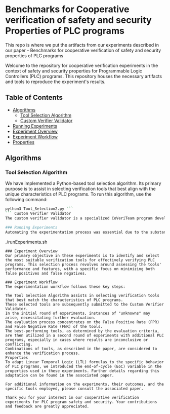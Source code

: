 # Benchmarks for Cooperative verification of safety and security Properties of PLC programs
This repo is where we put the artifacts from our experiments described in our paper - Benchmarks for cooperative verification of safety and security properties of PLC programs

Welcome to the repository for cooperative verification experiments in the context of safety and security properties for Programmable Logic Controllers (PLC) programs. This repository houses the necessary artifacts and tools to reproduce the experiment's results.

## Table of Contents

- [Algorithms](#algorithms)
  - [Tool Selection Algorithm](#tool-selection-algorithm)
  - [Custom Verifier Validator](#custom-verifier-validator)
- [Running Experiments](#running-experiments)
- [Experiment Overview](#experiment-overview)
- [Experiment Workflow](#experiment-workflow)
- [Properties](#properties)

## Algorithms

### Tool Selection Algorithm

We have implemented a Python-based tool selection algorithm. Its primary purpose is to assist in selecting verification tools that best align with the unique characteristics of PLC programs. To run this algorithm, use the following command:

```bash
python3 Tool_Selection2.py ```
``` Custom Verifier Validator
The custom verifier validator is a specialized CoVeriTeam program developed internally. Its function combines the three most highly recommended verification tools for conducting PLC program verification.```

### Running Experiments
Automating the experimentation process was essential due to the substantial number of PLC programs involved (40). To execute these experiments efficiently, we have provided a bash script, which is detailed below. The PLC programs utilized in these experiments are conveniently located in this repository.
```
./runExperiments.sh
```
### Experiment Overview
Our primary objective in these experiments is to identify and select the most suitable verification tools for effectively verifying PLC programs. This selection process revolves around assessing the tools' performance and features, with a specific focus on minimizing both false positives and false negatives.

### Experiment Workflow
The experimentation workflow follows these key steps:

The Tool Selection Algorithm assists in selecting verification tools that best match the characteristics of PLC programs.
These selected tools are subsequently submitted to the Custom Verifier Validator.
In the initial round of experiments, instances of "unknowns" may arise, necessitating further evaluation.
The evaluation process concentrates on the False Positive Rate (FPR) and False Negative Rate (FNR) of the tools.
The best-performing tools, as determined by the evaluation criteria, are then utilized in a second round of experiments with additional PLC programs, especially in cases where results are inconclusive or conflicting.
Combinations of tools, as described in the paper, are considered to enhance the verification process.
Properties
To adapt Linear Temporal Logic (LTL) formulas to the specific behavior of PLC programs, we introduced the end-of-cycle (EoC) variable in the properties used in these experiments. Further details regarding this adaptation can be found in the associated paper.

For additional information on the experiments, their outcomes, and the specific tools employed, please consult the associated paper.

Thank you for your interest in our cooperative verification experiments for PLC program safety and security. Your contributions and feedback are greatly appreciated.
